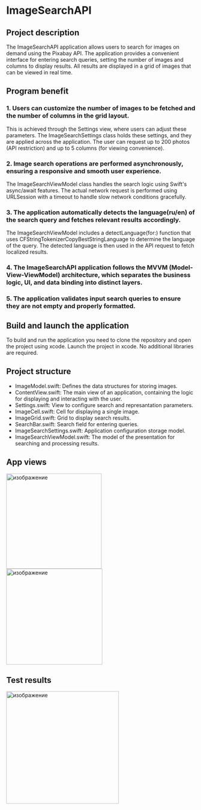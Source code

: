 # ImageSearchAPI
## Project description
The ImageSearchAPI application allows users to search for images on demand using the Pixabay API. The application provides a convenient interface for entering search queries, setting the number of images and columns to display results. All results are displayed in a grid of images that can be viewed in real time.

## Program benefit
### 1. Users can customize the number of images to be fetched and the number of columns in the grid layout.

This is achieved through the Settings view, where users can adjust these parameters. The ImageSearchSettings class holds these settings, and they are applied across the application. The user can request up to 200 photos (API restriction) and up to 5 columns (for viewing convenience).

### 2. Image search operations are performed asynchronously, ensuring a responsive and smooth user experience.

The ImageSearchViewModel class handles the search logic using Swift's async/await features. The actual network request is performed using URLSession with a timeout to handle slow network conditions gracefully.

### 3. The application automatically detects the language(ru/en) of the search query and fetches relevant results accordingly.

The ImageSearchViewModel includes a detectLanguage(for:) function that uses CFStringTokenizerCopyBestStringLanguage to determine the language of the query. The detected language is then used in the API request to fetch localized results.

### 4. The ImageSearchAPI application follows the MVVM (Model-View-ViewModel) architecture, which separates the business logic, UI, and data binding into distinct layers.

### 5. The application validates input search queries to ensure they are not empty and properly formatted. 
   
## Build and launch the application
To build and run the application you need to clone the repository and open the project using xcode. Launch the project in xcode. No additional libraries are required.

## Project structure
- ImageModel.swift: Defines the data structures for storing images.
- ContentView.swift: The main view of an application, containing the logic for displaying and interacting with the user.
- Settings.swift: View to configure search and represantation parameters.
- ImageCell.swift: Cell for displaying a single image.
- ImageGrid.swift: Grid to display search results.
- SearchBar.swift: Search field for entering queries.
- ImageSearchSettings.swift: Application configuration storage model.
- ImageSearchViewModel.swift: The model of the presentation for searching and processing results.

## App views
<img width="254" alt="изображение" src="https://github.com/user-attachments/assets/ba6138df-984d-43e9-aa0a-e024bd425ad5">
<img width="256" alt="изображение" src="https://github.com/user-attachments/assets/6b6b986e-06f3-4a21-b42e-9f6a4784d550">

## Test results
<img width="300" alt="изображение" src="https://github.com/user-attachments/assets/53eb903d-fe5a-4051-9c84-b58e965b686c">




